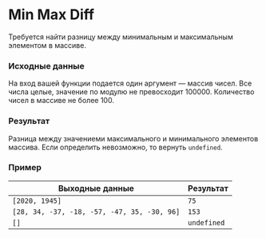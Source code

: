# Min Max Diff
Требуется найти разницу между минимальным и максимальным элементом в массиве.

### Исходные данные
На вход вашей функции подается один аргумент — массив чисел. Все числа целые, значение по модулю не
превосходит 100000. Количество чисел в массиве не более 100.

### Результат
Разница между значениеми максимального и минимального элементов массива. Если определить невозможно,
то вернуть `undefined`.

### Пример
| Выходные данные                             | Результат   |
|---------------------------------------------|-------------|
| `[2020, 1945]`                              | `75`        |
| `[28, 34, -37, -18, -57, -47, 35, -30, 96]` | `153`       |
| `[]`                                        | `undefined` |
